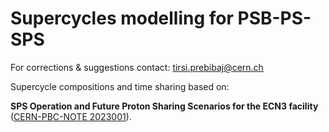 # Supercycles modelling for PSB-PS-SPS
For corrections & suggestions contact: [tirsi.prebibaj@cern.ch](mailto:tirsi.prebibaj@cern.ch)

Supercycle compositions and time sharing based on:

**SPS Operation and Future Proton Sharing Scenarios for the ECN3 facility** ([CERN-PBC-NOTE 2023001](https://cds.cern.ch/record/2848908/files/CERN-PBC-Notes-2023-001.pdf)).

